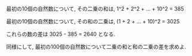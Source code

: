 最初の10個の自然数について, その二乗の和は,
1^2 + 2^2 + ... + 10^2 = 385

最初の10個の自然数について, その和の二乗は,
(1 + 2 + ... + 10)^2 = 3025

これらの数の差は 3025 - 385 = 2640 となる.

同様にして, 最初の100個の自然数について二乗の和と和の二乗の差を求めよ.